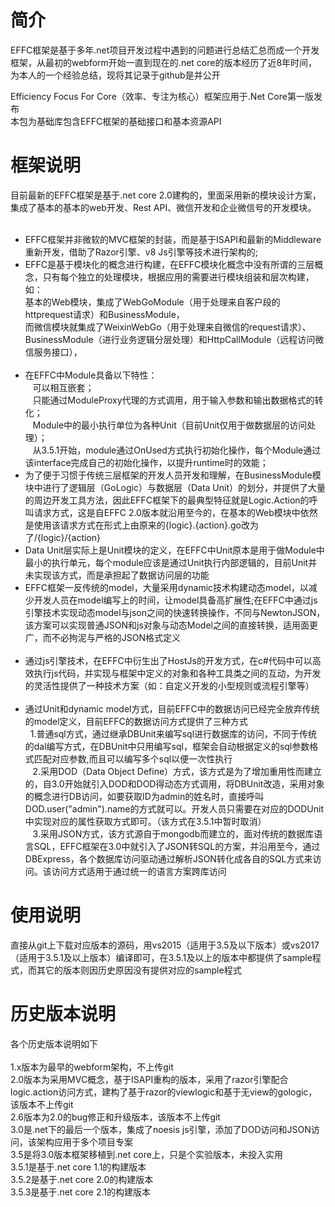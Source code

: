 # 简介
EFFC框架是基于多年.net项目开发过程中遇到的问题进行总结汇总而成一个开发框架，从最初的webform开始一直到现在的.net core的版本经历了近8年时间，为本人的一个经验总结，现将其记录于github是并公开<br/>

Efficiency Focus For Core（效率、专注为核心）框架应用于.Net Core第一版发布<br/>
本包为基础库包含EFFC框架的基础接口和基本资源API<br/>

# 框架说明
目前最新的EFFC框架是基于.net core 2.0建构的，里面采用新的模块设计方案，集成了基本的基本的web开发、Rest API、微信开发和企业微信号的开发模块。<br/>
<br/>
<ul>
<li>EFFC框架并非微软的MVC框架的封装，而是基于ISAPI和最新的Middleware重新开发，借助了Razor引擎、v8 Js引擎等技术进行架构的;</li>
<li>EFFC是基于模块化的概念进行构建，在EFFC模块化概念中没有所谓的三层概念，只有每个独立的处理模块，根据应用的需要进行模块组装和层次构建，如：<br/>
基本的Web模块，集成了WebGoModule（用于处理来自客户段的httprequest请求）和BusinessModule，<br/>
而微信模块就集成了WeixinWebGo（用于处理来自微信的request请求）、BusinessModule（进行业务逻辑分层处理）和HttpCallModule（远程访问微信服务接口），
</li>
  <li>在EFFC中Module具备以下特性：<br/>
    可以相互嵌套；<br/>
    只能通过ModuleProxy代理的方式调用，用于输入参数和输出数据格式的转化；<br/>
    Module中的最小执行单位为各种Unit（目前Unit仅用于做数据层的访问处理）；<br/>
    从3.5.1开始，module通过OnUsed方式执行初始化操作，每个Module通过该interface完成自己的初始化操作，以提升runtime时的效能；<br/>
</li>
<li>为了便于习惯于传统三层框架的开发人员开发和理解，在BusinessModule模块中进行了逻辑层（GoLogic）与数据层（Data Unit）的划分，并提供了大量的周边开发工具方法，因此EFFC框架下的最典型特征就是Logic.Action的呼叫请求方式，这是自EFFC 2.0版本就沿用至今的，在基本的Web模块中依然是使用该请求方式在形式上由原来的{logic}.{action}.go改为了/{logic}/{action}
</li>
<li>Data Unit层实际上是Unit模块的定义，在EFFC中Unit原本是用于做Module中最小的执行单元，每个module应该是通过Unit执行内部逻辑的，目前Unit并未实现该方式，而是承担起了数据访问层的功能
</li>
<li>EFFC框架一反传统的model，大量采用dynamic技术构建动态model，以减少开发人员在model编写上的时间，让model具备高扩展性;在EFFC中通过js引擎技术实现动态model与json之间的快速转换操作，不同与NewtonJSON，该方案可以实现普通JSON和js对象与动态Model之间的直接转换，适用面更广，而不必拘泥与严格的JSON格式定义</li>
  <li>通过js引擎技术，在EFFC中衍生出了HostJs的开发方式，在c#代码中可以高效执行js代码，并实现与框架中定义的对象和各种工具类之间的互动，为开发的灵活性提供了一种技术方案（如：自定义开发的小型规则或流程引擎等）</li>
  <li>通过Unit和dynamic model方式，目前EFFC中的数据访问已经完全放弃传统的model定义，目前EFFC的数据访问方式提供了三种方式<br/>
    1.普通sql方式，通过继承DBUnit来编写sql进行数据库的访问，不同于传统的dal编写方式，在DBUnit中只用编写sql，框架会自动根据定义的sql参数格式匹配对应参数,而且可以编写多个sql以便一次性执行<br/>
    2.采用DOD（Data Object Define）方式，该方式是为了增加重用性而建立的，自3.0开始就引入DOD和DOD得动态方式调用，将DBUnit改造，采用对象的概念进行DB访问，如要获取ID为admin的姓名时，直接呼叫DOD.user("admin").name的方式就可以。开发人员只需要在对应的DODUnit中实现对应的属性获取方式即可。（该方式在3.5.1中暂时取消）<br/>
    3.采用JSON方式，该方式源自于mongodb而建立的，面对传统的数据库语言SQL，EFFC框架在3.0中就引入了JSON转SQL的方案，并沿用至今，通过DBExpress，各个数据库访问驱动通过解析JSON转化成各自的SQL方式来访问。该访问方式适用于通过统一的语言方案跨库访问<br/>
 </li>
</ul>

# 使用说明
直接从git上下载对应版本的源码，用vs2015（适用于3.5及以下版本）或vs2017（适用于3.5.1及以上版本）编译即可，在3.5.1及以上的版本中都提供了sample程式，而其它的版本则因历史原因没有提供对应的sample程式

# 历史版本说明
各个历史版本说明如下<br/>
<br/>
1.x版本为最早的webform架构，不上传git<br/>
2.0版本为采用MVC概念，基于ISAPI重构的版本，采用了razor引擎配合logic.action访问方式，建构了基于razor的viewlogic和基于无view的gologic，该版本不上传git<br/>
2.6版本为2.0的bug修正和升级版本，该版本不上传git<br/>
3.0是.net下的最后一个版本，集成了noesis js引擎，添加了DOD访问和JSON访问，该架构应用于多个项目专案<br/>
3.5是将3.0版本框架移植到.net core上，只是个实验版本，未投入实用<br/>
3.5.1是基于.net core 1.1的构建版本<br/>
3.5.2是基于.net core 2.0的构建版本<br/>
3.5.3是基于.net core 2.1的构建版本<br/>
